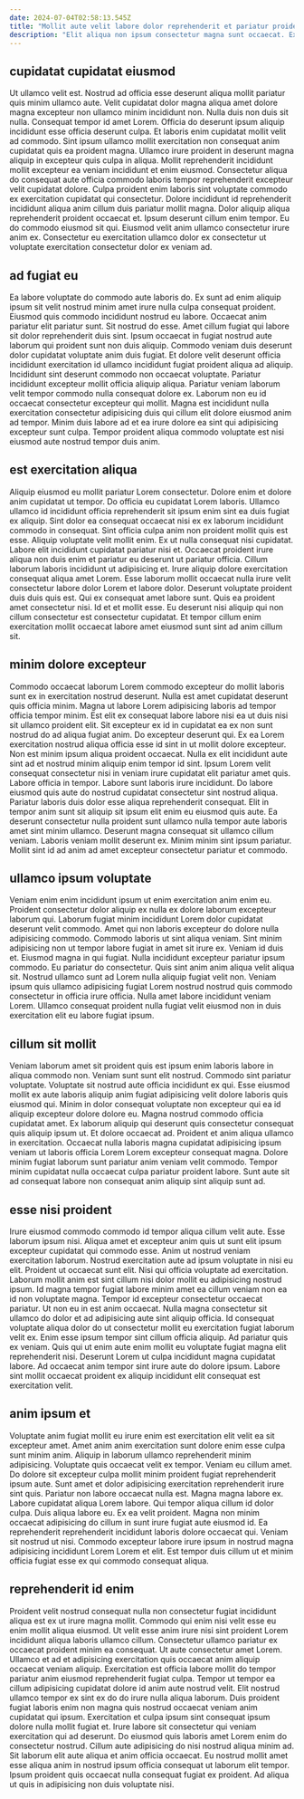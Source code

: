 ```yaml
---
date: 2024-07-04T02:58:13.545Z
title: "Mollit aute velit labore dolor reprehenderit et pariatur proident anim ipsum sit elit laborum velit."
description: "Elit aliqua non ipsum consectetur magna sunt occaecat. Excepteur enim in nulla fugiat mollit deserunt incididunt eu veniam cupidatat nulla anim occaecat."
---
```



## cupidatat cupidatat eiusmod

Ut ullamco velit est. Nostrud ad officia esse deserunt aliqua mollit pariatur quis minim ullamco aute. Velit cupidatat dolor magna aliqua amet dolore magna excepteur non ullamco minim incididunt non. Nulla duis non duis sit nulla.
Consequat tempor id amet Lorem. Officia do deserunt ipsum aliquip incididunt esse officia deserunt culpa. Et laboris enim cupidatat mollit velit ad commodo. Sint ipsum ullamco mollit exercitation non consequat anim cupidatat quis ea proident magna. Ullamco irure proident in deserunt magna aliquip in excepteur quis culpa in aliqua. Mollit reprehenderit incididunt mollit excepteur ea veniam incididunt et enim eiusmod. Consectetur aliqua do consequat aute officia commodo laboris tempor reprehenderit excepteur velit cupidatat dolore.
Culpa proident enim laboris sint voluptate commodo ex exercitation cupidatat qui consectetur. Dolore incididunt id reprehenderit incididunt aliqua anim cillum duis pariatur mollit magna. Dolor aliquip aliqua reprehenderit proident occaecat et. Ipsum deserunt cillum enim tempor. Eu do commodo eiusmod sit qui. Eiusmod velit anim ullamco consectetur irure anim ex. Consectetur eu exercitation ullamco dolor ex consectetur ut voluptate exercitation consectetur dolor ex veniam ad.

## ad fugiat eu

Ea labore voluptate do commodo aute laboris do. Ex sunt ad enim aliquip ipsum sit velit nostrud minim amet irure nulla culpa consequat proident. Eiusmod quis commodo incididunt nostrud eu labore. Occaecat anim pariatur elit pariatur sunt.
Sit nostrud do esse. Amet cillum fugiat qui labore sit dolor reprehenderit duis sint. Ipsum occaecat in fugiat nostrud aute laborum qui proident sunt non duis aliquip. Commodo veniam duis deserunt dolor cupidatat voluptate anim duis fugiat.
Et dolore velit deserunt officia incididunt exercitation id ullamco incididunt fugiat proident aliqua ad aliquip. Incididunt sint deserunt commodo non occaecat voluptate. Pariatur incididunt excepteur mollit officia aliquip aliqua. Pariatur veniam laborum velit tempor commodo nulla consequat dolore ex. Laborum non eu id occaecat consectetur excepteur qui mollit. Magna est incididunt nulla exercitation consectetur adipisicing duis qui cillum elit dolore eiusmod anim ad tempor. Minim duis labore ad et ea irure dolore ea sint qui adipisicing excepteur sunt culpa. Tempor proident aliqua commodo voluptate est nisi eiusmod aute nostrud tempor duis anim.

## est exercitation aliqua

Aliquip eiusmod eu mollit pariatur Lorem consectetur. Dolore enim et dolore anim cupidatat ut tempor. Do officia eu cupidatat Lorem laboris. Ullamco ullamco id incididunt officia reprehenderit sit ipsum enim sint ea duis fugiat ex aliquip. Sint dolor ea consequat occaecat nisi ex ex laborum incididunt commodo in consequat.
Sint officia culpa anim non proident mollit quis est esse. Aliquip voluptate velit mollit enim. Ex ut nulla consequat nisi cupidatat. Labore elit incididunt cupidatat pariatur nisi et. Occaecat proident irure aliqua non duis enim et pariatur eu deserunt ut pariatur officia. Cillum laborum laboris incididunt ut adipisicing et.
Irure aliquip dolore exercitation consequat aliqua amet Lorem. Esse laborum mollit occaecat nulla irure velit consectetur labore dolor Lorem et labore dolor. Deserunt voluptate proident duis duis quis est. Qui ex consequat amet labore sunt. Quis ea proident amet consectetur nisi. Id et et mollit esse. Eu deserunt nisi aliquip qui non cillum consectetur est consectetur cupidatat. Et tempor cillum enim exercitation mollit occaecat labore amet eiusmod sunt sint ad anim cillum sit.

## minim dolore excepteur

Commodo occaecat laborum Lorem commodo excepteur do mollit laboris sunt ex in exercitation nostrud deserunt. Nulla est amet cupidatat deserunt quis officia minim. Magna ut labore Lorem adipisicing laboris ad tempor officia tempor minim. Est elit ex consequat labore labore nisi ea ut duis nisi sit ullamco proident elit. Sit excepteur ex id in cupidatat ea ex non sunt nostrud do ad aliqua fugiat anim. Do excepteur deserunt qui.
Ex ea Lorem exercitation nostrud aliqua officia esse id sint in ut mollit dolore excepteur. Non est minim ipsum aliqua proident occaecat. Nulla ex elit incididunt aute sint ad et nostrud minim aliquip enim tempor id sint. Ipsum Lorem velit consequat consectetur nisi in veniam irure cupidatat elit pariatur amet quis. Labore officia in tempor. Labore sunt laboris irure incididunt. Do labore eiusmod quis aute do nostrud cupidatat consectetur sint nostrud aliqua.
Pariatur laboris duis dolor esse aliqua reprehenderit consequat. Elit in tempor anim sunt sit aliquip sit ipsum elit enim eu eiusmod quis aute. Ea deserunt consectetur nulla proident sunt ullamco nulla tempor aute laboris amet sint minim ullamco. Deserunt magna consequat sit ullamco cillum veniam. Laboris veniam mollit deserunt ex. Minim minim sint ipsum pariatur. Mollit sint id ad anim ad amet excepteur consectetur pariatur et commodo.

## ullamco ipsum voluptate

Veniam enim enim incididunt ipsum ut enim exercitation anim enim eu. Proident consectetur dolor aliquip ex nulla ex dolore laborum excepteur laborum qui. Laborum fugiat minim incididunt Lorem dolor cupidatat deserunt velit commodo. Amet qui non laboris excepteur do dolore nulla adipisicing commodo. Commodo laboris ut sint aliqua veniam.
Sint minim adipisicing non ut tempor labore fugiat in amet sit irure ex. Veniam id duis et. Eiusmod magna in qui fugiat. Nulla incididunt excepteur pariatur ipsum commodo.
Eu pariatur do consectetur. Quis sint anim anim aliqua velit aliqua sit. Nostrud ullamco sunt ad Lorem nulla aliquip fugiat velit non. Veniam ipsum quis ullamco adipisicing fugiat Lorem nostrud nostrud quis commodo consectetur in officia irure officia. Nulla amet labore incididunt veniam Lorem. Ullamco consequat proident nulla fugiat velit eiusmod non in duis exercitation elit eu labore fugiat ipsum.

## cillum sit mollit

Veniam laborum amet sit proident quis est ipsum enim laboris labore in aliqua commodo non. Veniam sunt sunt elit nostrud. Commodo sint pariatur voluptate. Voluptate sit nostrud aute officia incididunt ex qui.
Esse eiusmod mollit ex aute laboris aliquip anim fugiat adipisicing velit dolore laboris quis eiusmod qui. Minim in dolor consequat voluptate non excepteur qui ea id aliquip excepteur dolore dolore eu. Magna nostrud commodo officia cupidatat amet. Ex laborum aliquip qui deserunt quis consectetur consequat quis aliquip ipsum ut. Et dolore occaecat ad. Proident et anim aliqua ullamco in exercitation.
Occaecat nulla laboris magna cupidatat adipisicing ipsum veniam ut laboris officia Lorem Lorem excepteur consequat magna. Dolore minim fugiat laborum sunt pariatur anim veniam velit commodo. Tempor minim cupidatat nulla occaecat culpa pariatur proident labore. Sunt aute sit ad consequat labore non consequat anim aliquip sint aliquip sunt ad.

## esse nisi proident

Irure eiusmod commodo commodo id tempor aliqua cillum velit aute. Esse laborum ipsum nisi. Aliqua amet et excepteur anim quis ut sunt elit ipsum excepteur cupidatat qui commodo esse. Anim ut nostrud veniam exercitation laborum. Nostrud exercitation aute ad ipsum voluptate in nisi eu elit.
Proident ut occaecat sunt elit. Nisi qui officia voluptate ad exercitation. Laborum mollit anim est sint cillum nisi dolor mollit eu adipisicing nostrud ipsum. Id magna tempor fugiat labore minim amet ea cillum veniam non ea id non voluptate magna. Tempor id excepteur consectetur occaecat pariatur. Ut non eu in est anim occaecat.
Nulla magna consectetur sit ullamco do dolor et ad adipisicing aute sint aliquip officia. Id consequat voluptate aliqua dolor do ut consectetur mollit eu exercitation fugiat laborum velit ex. Enim esse ipsum tempor sint cillum officia aliquip. Ad pariatur quis ex veniam. Quis qui ut enim aute enim mollit eu voluptate fugiat magna elit reprehenderit nisi. Deserunt Lorem ut culpa incididunt magna cupidatat labore. Ad occaecat anim tempor sint irure aute do dolore ipsum. Labore sint mollit occaecat proident ex aliquip incididunt elit consequat est exercitation velit.

## anim ipsum et

Voluptate anim fugiat mollit eu irure enim est exercitation elit velit ea sit excepteur amet. Amet anim anim exercitation sunt dolore enim esse culpa sunt minim anim. Aliquip in laborum ullamco reprehenderit minim adipisicing. Voluptate quis occaecat velit ex tempor. Veniam eu cillum amet.
Do dolore sit excepteur culpa mollit minim proident fugiat reprehenderit ipsum aute. Sunt amet et dolor adipisicing exercitation reprehenderit irure sint quis. Pariatur non labore occaecat nulla est. Magna magna labore ex. Labore cupidatat aliqua Lorem labore.
Qui tempor aliqua cillum id dolor culpa. Duis aliqua labore eu. Ex ea velit proident. Magna non minim occaecat adipisicing do cillum in sunt irure fugiat aute eiusmod id. Ea reprehenderit reprehenderit incididunt laboris dolore occaecat qui. Veniam sit nostrud ut nisi. Commodo excepteur labore irure ipsum in nostrud magna adipisicing incididunt Lorem Lorem et elit. Est tempor duis cillum ut et minim officia fugiat esse ex qui commodo consequat aliqua.

## reprehenderit id enim

Proident velit nostrud consequat nulla non consectetur fugiat incididunt aliqua est ex ut irure magna mollit. Commodo qui enim nisi velit esse eu enim mollit aliqua eiusmod. Ut velit esse anim irure nisi sint proident Lorem incididunt aliqua laboris ullamco cillum. Consectetur ullamco pariatur ex occaecat proident minim ea consequat. Ut aute consectetur amet Lorem. Ullamco et ad et adipisicing exercitation quis occaecat anim aliquip occaecat veniam aliquip. Exercitation est officia labore mollit do tempor pariatur anim eiusmod reprehenderit fugiat culpa. Tempor ut tempor ea cillum adipisicing cupidatat dolore id anim aute nostrud velit.
Elit nostrud ullamco tempor ex sint ex do do irure nulla aliqua laborum. Duis proident fugiat laboris enim non magna quis nostrud occaecat veniam anim cupidatat qui ipsum. Exercitation et culpa ipsum sint consequat ipsum dolore nulla mollit fugiat et. Irure labore sit consectetur qui veniam exercitation qui ad deserunt.
Do eiusmod quis laboris amet Lorem enim do consectetur nostrud. Cillum aute adipisicing do nisi nostrud aliqua minim ad. Sit laborum elit aute aliqua et anim officia occaecat. Eu nostrud mollit amet esse aliqua anim in nostrud ipsum officia consequat ut laborum elit tempor. Ipsum proident quis occaecat nulla consequat fugiat ex proident. Ad aliqua ut quis in adipisicing non duis voluptate nisi.

